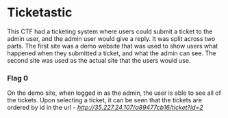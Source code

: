 # Ticketastic

This CTF had a ticketing system where users could submit a ticket to the admin user, and the admin user would give a reply. It was split across two parts. The first site was a demo website that was used to show users what happened when they submitted a ticket, and what the admin can see. The second site was used as the actual site that the users would use.

### Flag 0

On the demo site, when logged in as the admin, the user is able to see all of the tickets. Upon selecting a ticket, it can be seen that the tickets are ordered by id in the url - *http://35.227.24.107/a89477cb16/ticket?id=2*
